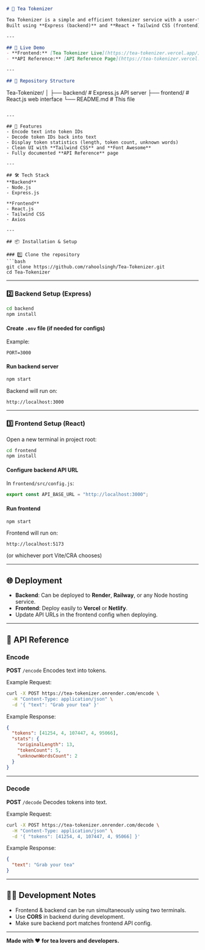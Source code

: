 
```markdown
# 🍵 Tea Tokenizer

Tea Tokenizer is a simple and efficient tokenizer service with a user-friendly API and a frontend interface to encode and decode text into token IDs.  
Built using **Express (backend)** and **React + Tailwind CSS (frontend)**.

---

## 📌 Live Demo
- **Frontend:** [Tea Tokenizer Live](https://tea-tokenizer.vercel.app/)
- **API Reference:** [API Reference Page](https://tea-tokenizer.vercel.app/api-reference)

---

## 📂 Repository Structure
```

Tea-Tokenizer/
│
├── backend/       # Express.js API server
├── frontend/      # React.js web interface
└── README.md      # This file

````

---

## 🚀 Features
- Encode text into token IDs
- Decode token IDs back into text
- Display token statistics (length, token count, unknown words)
- Clean UI with **Tailwind CSS** and **Font Awesome**
- Fully documented **API Reference** page

---

## 🛠 Tech Stack
**Backend**
- Node.js
- Express.js

**Frontend**
- React.js
- Tailwind CSS
- Axios

---

## 📦 Installation & Setup

### 1️⃣ Clone the repository
```bash
git clone https://github.com/rahoolsingh/Tea-Tokenizer.git
cd Tea-Tokenizer
````

---

### 2️⃣ Backend Setup (Express)

```bash
cd backend
npm install
```

#### Create `.env` file (if needed for configs)

Example:

```env
PORT=3000
```

#### Run backend server

```bash
npm start
```

Backend will run on:

```
http://localhost:3000
```

---

### 3️⃣ Frontend Setup (React)

Open a new terminal in project root:

```bash
cd frontend
npm install
```

#### Configure backend API URL

In `frontend/src/config.js`:

```javascript
export const API_BASE_URL = "http://localhost:3000";
```

#### Run frontend

```bash
npm start
```

Frontend will run on:

```
http://localhost:5173
```

(or whichever port Vite/CRA chooses)

---

## 🌐 Deployment

* **Backend**: Can be deployed to **Render**, **Railway**, or any Node hosting service.
* **Frontend**: Deploy easily to **Vercel** or **Netlify**.
* Update API URLs in the frontend config when deploying.

---

## 📖 API Reference

### **Encode**

**POST** `/encode`
Encodes text into tokens.

Example Request:

```bash
curl -X POST https://tea-tokenizer.onrender.com/encode \
  -H "Content-Type: application/json" \
  -d '{ "text": "Grab your tea" }'
```

Example Response:

```json
{
  "tokens": [41254, 4, 107447, 4, 95066],
  "stats": {
    "originalLength": 13,
    "tokenCount": 5,
    "unknownWordsCount": 2
  }
}
```

---

### **Decode**

**POST** `/decode`
Decodes tokens into text.

Example Request:

```bash
curl -X POST https://tea-tokenizer.onrender.com/decode \
  -H "Content-Type: application/json" \
  -d '{ "tokens": [41254, 4, 107447, 4, 95066] }'
```

Example Response:

```json
{
  "text": "Grab your tea"
}
```

---

## 🧑‍💻 Development Notes

* Frontend & backend can be run simultaneously using two terminals.
* Use **CORS** in backend during development.
* Make sure backend port matches frontend API config.

---



**Made with ❤️ for tea lovers and developers.**


